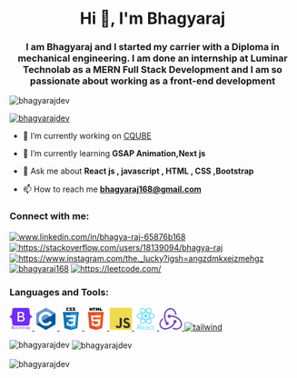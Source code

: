<h1 align="center">Hi 👋, I'm Bhagyaraj</h1>
<h3 align="center">I am Bhagyaraj and I started my carrier with a Diploma in mechanical engineering. I am done an internship at Luminar Technolab as a MERN Full Stack Development and I am so passionate about working as a front-end development</h3>

<p align="left"> <img src="https://komarev.com/ghpvc/?username=bhagyarajdev&label=Profile%20views&color=0e75b6&style=flat" alt="bhagyarajdev" /> </p>

<p align="left"> <a href="https://github.com/ryo-ma/github-profile-trophy"><img src="https://github-profile-trophy.vercel.app/?username=bhagyarajdev" alt="bhagyarajdev" /></a> </p>

- 🔭 I’m currently working on [CQUBE](https://www.thecqube.com/)

- 🌱 I’m currently learning **GSAP Animation,Next js**

- 💬 Ask me about **React js , javascript , HTML , CSS ,Bootstrap**

- 📫 How to reach me **bhagyaraj168@gmail.com**

<h3 align="left">Connect with me:</h3>
<p align="left">
<a href="https://linkedin.com/in/www.linkedin.com/in/bhagya-raj-65876b168" target="blank"><img align="center" src="https://raw.githubusercontent.com/rahuldkjain/github-profile-readme-generator/master/src/images/icons/Social/linked-in-alt.svg" alt="www.linkedin.com/in/bhagya-raj-65876b168" height="30" width="40" /></a>
<a href="https://stackoverflow.com/users/https://stackoverflow.com/users/18139094/bhagya-raj" target="blank"><img align="center" src="https://raw.githubusercontent.com/rahuldkjain/github-profile-readme-generator/master/src/images/icons/Social/stack-overflow.svg" alt="https://stackoverflow.com/users/18139094/bhagya-raj" height="30" width="40" /></a>
<a href="https://instagram.com/https://www.instagram.com/the._lucky?igsh=angzdmkxejzmehgz" target="blank"><img align="center" src="https://raw.githubusercontent.com/rahuldkjain/github-profile-readme-generator/master/src/images/icons/Social/instagram.svg" alt="https://www.instagram.com/the._lucky?igsh=angzdmkxejzmehgz" height="30" width="40" /></a>
<a href="https://www.hackerrank.com/bhagyaraj168" target="blank"><img align="center" src="https://raw.githubusercontent.com/rahuldkjain/github-profile-readme-generator/master/src/images/icons/Social/hackerrank.svg" alt="bhagyaraj168" height="30" width="40" /></a>
<a href="https://www.leetcode.com/https://leetcode.com/" target="blank"><img align="center" src="https://raw.githubusercontent.com/rahuldkjain/github-profile-readme-generator/master/src/images/icons/Social/leet-code.svg" alt="https://leetcode.com/" height="30" width="40" /></a>
</p>

<h3 align="left">Languages and Tools:</h3>
<p align="left"> <a href="https://getbootstrap.com" target="_blank" rel="noreferrer"> <img src="https://raw.githubusercontent.com/devicons/devicon/master/icons/bootstrap/bootstrap-plain-wordmark.svg" alt="bootstrap" width="40" height="40"/> </a> <a href="https://www.cprogramming.com/" target="_blank" rel="noreferrer"> <img src="https://raw.githubusercontent.com/devicons/devicon/master/icons/c/c-original.svg" alt="c" width="40" height="40"/> </a> <a href="https://www.w3schools.com/css/" target="_blank" rel="noreferrer"> <img src="https://raw.githubusercontent.com/devicons/devicon/master/icons/css3/css3-original-wordmark.svg" alt="css3" width="40" height="40"/> </a> <a href="https://www.w3.org/html/" target="_blank" rel="noreferrer"> <img src="https://raw.githubusercontent.com/devicons/devicon/master/icons/html5/html5-original-wordmark.svg" alt="html5" width="40" height="40"/> </a> <a href="https://developer.mozilla.org/en-US/docs/Web/JavaScript" target="_blank" rel="noreferrer"> <img src="https://raw.githubusercontent.com/devicons/devicon/master/icons/javascript/javascript-original.svg" alt="javascript" width="40" height="40"/> </a> <a href="https://reactjs.org/" target="_blank" rel="noreferrer"> <img src="https://raw.githubusercontent.com/devicons/devicon/master/icons/react/react-original-wordmark.svg" alt="react" width="40" height="40"/> </a> <a href="https://redux.js.org" target="_blank" rel="noreferrer"> <img src="https://raw.githubusercontent.com/devicons/devicon/master/icons/redux/redux-original.svg" alt="redux" width="40" height="40"/> </a> <a href="https://tailwindcss.com/" target="_blank" rel="noreferrer"> <img src="https://www.vectorlogo.zone/logos/tailwindcss/tailwindcss-icon.svg" alt="tailwind" width="40" height="40"/> </a> </p>

<p><img align="left" src="https://github-readme-stats.vercel.app/api/top-langs?username=bhagyarajdev&show_icons=true&locale=en&layout=compact" alt="bhagyarajdev" /></p>

<p>&nbsp;<img align="center" src="https://github-readme-stats.vercel.app/api?username=bhagyarajdev&show_icons=true&locale=en" alt="bhagyarajdev" /></p>

<p><img align="center" src="https://github-readme-streak-stats.herokuapp.com/?user=bhagyarajdev&" alt="bhagyarajdev" /></p>
